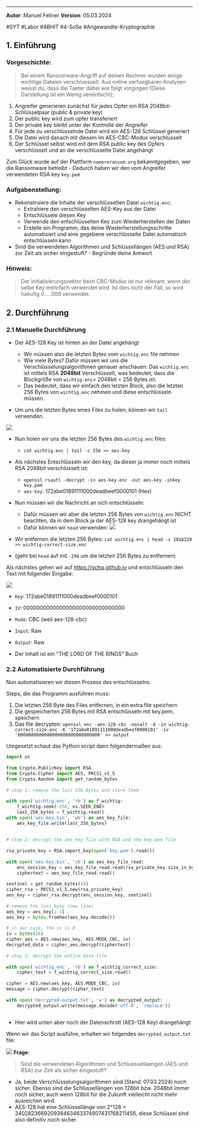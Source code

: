 ***

**Autor**: Manuel Fellner
**Version**: 05.03.2024

#SYT #Labor #4BHIT #4-SoSe #Angewandte-Kryptographie


## 1. Einführung

### Vorgeschichte:

> Bei einem Ransomware-Angriff auf deinen Rechner wurden einige wichtige Dateien verschluesselt. Aus online verfuegbaren Analysen weisst du, dass die Taeter dabei wie folgt vorgingen (Diese Darstellung ist ein Wenig vereinfacht);

1. Angreifer generieren zunächst für jedes Opfer ein RSA 2048bit-Schlüsselpaar (public & private key)
2. Der public key wird zum opfer transferiert
3. Der private key bleibt unter der Kontrolle der Angreifer
4. Für jede zu verschlüsselnde Datei wird ein AES-128 Schlüssel generiert
5. Die Datei wird danach mit diesem im AES-CBC-Modus verschlüsselt
6. Der Schlüssel selbst wird mit dem RSA public key des Opfers verschlüsselt und an die verschlüsselte Datei angehängt

Zum Glück wurde auf der Plattform `nomoreransom.org` bekanntgegeben, wer die Ransomware betreibt - Dadurch haben wir den vom Angreifer verwendeten RSA key `key.pem`

### Aufgabenstellung:

- Rekonstruiere die Inhalte der verschlüsselten Datei `wichtig.enc`:
	- Extrahiere den verschlüsselten AES-Key aus der Datei
	- Entschlüssele diesen Key
	- Verwende den entschlüsselten Key zum Wiederherstellen der Daten
	- Erstelle ein Programm, das deine Wiederherstellungsschritte automatisiert und eine gegebene verschlüsselte Datei automatisch entschlüsseln kann
- Sind die verwendeten Algorithmen und Schlüssellängen (AES und RSA) zur Zeit als sicher eingestuft? - Begründe deine Antwort

### Hinweis:
>Der Initialisierungsvektor beim CBC-Modus ist nur relevant, wenn der selbe Key mehrfach verwendet wird. Ist dies nicht der Fall, so wird haeufig 0.....000 verwendet.


## 2. Durchführung

### 2.1 Manuelle Durchführung

- Der AES-128 Key ist hinten an der Datei angehängt
	- Wir müssen also die letzten Bytes vom `wichtig.enc` file nehmen
	- Wie viele Bytes? Dafür müssen wir uns die Verschlüsselungsalgorithmen genauer anschauen: Das `wichtig.enc` ist mittels RSA **2048bit** Verschlüsselt, was bedeutet, dass die Blockgröße von `wichtig.enc`= 2048bit = 256 Bytes ist.
	- Das bedeutet, dass wir einfach den letzten Block, also die letzten 256 Bytes von `wichtig.enc` nehmen und diese entschlüsseln müssen.


- Um uns die letzten Bytes eines Files zu holen, können wir `tail` verwenden.

![](https://uploads.mfellner.com/vCuDD2R3xAsi.png)

- Nun holen wir uns die letzten 256 Bytes des `wichtig.enc` files:
	- `cat wichtig.enc | tail -c 256 >> aes-key`
- Als nächstes Entschlüsseln wir den key, da dieser ja immer noch mittels RSA 2048bit verschlüsselt ist:
	- `openssl rsautl -decrypt -in aes-key.enc -out aes-key -inkey key.pem`
	- `aes-key`: 172abe01891111000deadbeef0000101 (Hex)

- Nun müssen wir die Nachricht an sich entschlüsseln:
	- Dafür müssen wir aber die letzten 256 Bytes von `wichtig.env` NICHT beachten, da in dem Block ja der AES-128 key drangehängt ist
	- Dafür können wir `head` verwenden:
![](https://uploads.mfellner.com/PVdqdleOe2Xa.png)


- Wir entfernen die letzten 256 Bytes: `cat wichtig.enc | head -c 1016320 >> wichtig-correct-size.enc `
- (geht bei `head` auf mit `-256` um die letzten 256 Bytes zu entfernen)

Als nächstes gehen wir auf https://gchq.github.io und entschlüsseln den Text mit folgender Eingabe:

![](https://uploads.mfellner.com/26MD0QTihzMl.png)

- `Key`: 172abe01891111000deadbeef0000101
- `IV`: 0000000000000000000000000000000
- `Mode`: CBC (weil aes-128-cbc)
- `Input`: Raw
- `Output`: Raw

- Der Inhalt ist ein "THE LORD OF THE RINGS" Buch


### 2.2 Automatisierte Durchführung

Nun automatisieren wir diesen Prozess des entschlüsselns.

Steps, die das Programm ausführen muss:

1. Die letzten 256 Byte des Files entfernen, in ein extra file speichern
2. Die gespeicherten 256 Bytes mit RSA entschlüsseln mit key.pem, speichern
3. Das file decrypten: `openssl enc -aes-128-cbc -nosalt -d -in wichtig-correct-size.enc -K '172abe01891111000deadbeef0000101' -iv '0000000000000000000000000000000' >> output`

Umgesetzt schaut das Python script dann folgendermaßen aus:

```python
import os  
  
from Crypto.PublicKey import RSA  
from Crypto.Cipher import AES, PKCS1_v1_5  
from Crypto.Random import get_random_bytes  
  
# step 1: remove the last 256 Bytes and store them  
  
with open('wichtig.enc', 'rb') as f_wichtig:  
    f_wichtig.seek(-256, os.SEEK_END)  
    last_256_bytes = f_wichtig.read()  
with open('aes-key.bin', 'wb') as aes_key_file:  
    aes_key_file.write(last_256_bytes)  
  
  
# step 2: decrypt the aes_key_file with RSA and the key.pem file  
  
rsa_private_key = RSA.import_key(open('key.pem').read())  
  
with open('aes-key.bin', 'rb') as aes_key_file_read:  
    enc_session_key = aes_key_file_read.read(rsa_private_key.size_in_bytes())  
    ciphertext = aes_key_file_read.read()  
  
sentinel = get_random_bytes(16)  
cipher_rsa = PKCS1_v1_5.new(rsa_private_key)  
aes_key = cipher_rsa.decrypt(enc_session_key, sentinel)  
  
# remove the last byte (new line)  
aes_key = aes_key[:-1]  
aes_key = bytes.fromhex(aes_key.decode())  
  
# in our case, the iv is 0  
iv = bytes(16)  
cipher_aes = AES.new(aes_key, AES.MODE_CBC, iv)  
decrypted_data = cipher_aes.decrypt(ciphertext)  
  
# step 3: decrypt the entire data file  
  
with open('wichtig.enc', 'rb') as f_wichtig_correct_size:  
    cipher_text = f_wichtig_correct_size.read()  
  
cipher = AES.new(aes_key, AES.MODE_CBC, iv)  
message = cipher.decrypt(cipher_text)  
  
with open('decrypted-output.txt', 'w') as decrypted_output:  
    decrypted_output.write(message.decode('utf-8', 'replace'))
    
```

- Hier wird unten aber noch der Datenschrott (AES-128 Key) drangehängt

Wenn wir das Script ausführe, erhalten wir folgendes `decrypted_output.txt` file:

![](https://uploads.mfellner.com/8fRIXHhAQX6k.png)
**Frage**:

> Sind die verwendeten Algorithmen und Schluessellaengen (AES und RSA) zur Zeit als sicher eingestuft?

- Ja, beide Verschlüsselungsalgorithmen sind (Stand: 07.03.2024) noch sicher. Ebenso sind die Schlüssellängen von 128bit bzw. 2048bit immer noch sicher, auch wenn 128bit für die Zukunft vielleicht nicht mehr ausreichen wird.
- AES-128 hat eine Schlüssellänge von 2^128 = 340282366920938463463374607431768211456, diese Schlüssel sind also definitiv noch sicher.